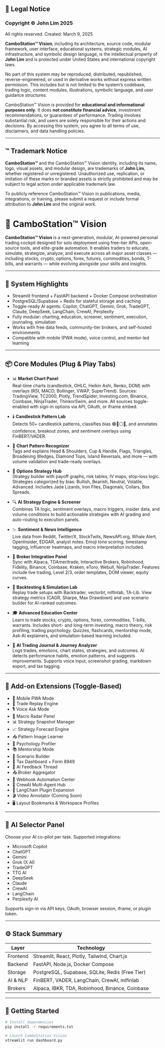## 📜 Legal Notice

### Copyright © John Lim 2025  
All rights reserved. Created: March 9, 2025

**CamboStation™ Vision**, including its architecture, source code, modular framework, user interface, educational systems, strategic modules, AI infrastructure, and symbolic design language, is the intellectual property of **John Lim** and is protected under United States and international copyright laws.

No part of this system may be reproduced, distributed, republished, reverse-engineered, or used in derivative works without express written permission. This includes but is not limited to the system’s codebase, trading logic, content modules, illustrations, symbolic language, and user guidance structures.

CamboStation™ Vision is provided for **educational and informational purposes only**. It does **not constitute financial advice**, investment recommendations, or guarantees of performance. Trading involves substantial risk, and users are solely responsible for their actions and decisions. By accessing this system, you agree to all terms of use, disclaimers, and data handling policies.

---

## ™ Trademark Notice

**CamboStation™** and the CamboStation™ Vision identity, including its name, logo, visual assets, and modular design, are trademarks of **John Lim**, whether registered or unregistered. Unauthorized use, replication, or imitation of these marks or branded assets is strictly prohibited and may be subject to legal action under applicable trademark law.

To publicly reference CamboStation™ Vision in publications, media, integrations, or training, please submit a request or include formal attribution to **John Lim** and the original work.

# 🚀 CamboStation™ Vision

**CamboStation™ Vision** is a next-generation, modular, AI-powered personal trading cockpit designed for solo deployment using free-tier APIs, open-source tools, and elite-grade automation. It enables traders to educate, simulate, strategize, analyze, and execute across all major asset classes — including stocks, crypto, options, forex, futures, commodities, bonds, T-bills, and warrants — while evolving alongside your skills and insights.

---

## 🧠 System Highlights

- Streamlit frontend + FastAPI backend + Docker Compose orchestration  
- PostgreSQL/Supabase + Redis for stateful storage and caching  
- Toggle-ready AI agents: Copilot, ChatGPT, Gemini, Grok, TradeGPT, Claude, DeepSeek, LangChain, CrewAI, Perplexity  
- Fully modular: charting, education, screener, sentiment, execution, journaling, simulation  
- Works with free data feeds, community-tier brokers, and self-hosted environments  
- Compatible with mobile (PWA mode), voice control, and mentor-led learning  

---

## 📦 Core Modules (Plug & Play Tabs)

- 📊 **Market Chart Panel**  
  Real-time charts (candlestick, OHLC, Heikin Ashi, Renko, DOM) with overlays (RSI, MACD, Bollinger, VWAP, SuperTrend). Sources: TradingView, TC2000, Plotly, TrendSpider, Investing.com, Binance, Coinbase, NinjaTrader, ThinkorSwim, and more. All sources toggle-enabled with sign-in options via API, OAuth, or iframe embed.

- 🕯️ **Candlestick Pattern Lab**  
  Detects 50+ candlestick patterns, classifies bias 🟢🔴⚪🌀, and annotates confidence, breakout zones, and sentiment overlays using FinBERT/VADER.

- 📘 **Chart Pattern Recognizer**  
  Tags and explains Head & Shoulders, Cup & Handle, Flags, Triangles, Broadening Wedges, Diamond Tops, Island Reversals, and more — with volume validation and trade-ready overlays.

- 🧠 **Options Strategy Hub**  
  Strategy builder with payoff graphs, risk tables, IV maps, stop-loss logic. Strategies categorized by bias: Bullish, Bearish, Neutral, Volatile, Advanced. Includes Jade Lizards, Iron Flies, Diagonals, Collars, Box Spreads.

- 🔍 **AI Strategy Engine & Screener**  
  Combines TA logic, sentiment overlays, macro triggers, insider data, and volume conditions to build actionable strategies with AI grading and auto-routing to execution panels.

- 📉 **Sentiment & News Intelligence**  
  Live data from Reddit, Twitter/X, StockTwits, NewsAPI.org, Whale Alert, OpenInsider, EDGAR, analyst notes. Emoji tone scoring, timestamp tagging, influencer heatmaps, and macro interpretation included.

- 💼 **Broker Integration Panel**  
  Sync with Alpaca, TDAmeritrade, Interactive Brokers, Robinhood, Fidelity, Binance, Coinbase, Kraken, eToro, Webull, NinjaTrader. Features include live trading, Level 2/3, order templates, DOM viewer, equity curves.

- 🧪 **Backtesting & Simulation Lab**  
  Replay trade setups with Backtrader, vectorbt, mlfinlab, TA-Lib. View strategy metrics (CAGR, Sharpe, Max Drawdown) and use scenario builder for AI-ranked outcomes.

- 🎓 **Advanced Education Center**  
  Learn to trade stocks, crypto, options, forex, commodities, T-bills, warrants. Includes short- and long-term investing, macro theory, risk profiling, trading psychology. Quizzes, flashcards, mentorship mode, Ask-AI explainers, and simulation-based learning included.

- 📔 **AI Trading Journal & Journey Analyzer**  
  Logs trades, emotions, chart states, strategies, and outcomes. AI detects performance habits, emotion patterns, and suggests improvements. Supports voice input, screenshot grading, markdown export, and tax tagging.

---

## 🧩 Add-on Extensions (Toggle-Based)

- 📱 Mobile PWA Mode  
- 🔁 Trade Replay Engine  
- 🎙️ Voice Ask Mode  
- 📡 Macro Radar Panel  
- 📊 Strategy Snapshot Manager  
- 📈 Strategy Forecast Engine  
- 📥 Pattern Image Learner  
- 🧬 Psychology Profiler  
- 📚 Mentorship Mode  
- 🔁 Scenario Builder  
- 🧾 Tax Dashboard + Form 8949  
- 💬 AI Feedback Thread  
- 📤 Broker Aggregator  
- 🔗 Webhook Automation Center  
- 🧠 CrewAI Multi-Agent Hub  
- 🧪 LangChain Plugin Expansion  
- 🎬 Video Annotator (Coming Soon)  
- 🖥️ Layout Bookmarks & Workspace Profiles

---

## 🔐 AI Selector Panel

Choose your AI co-pilot per task. Supported integrations:

- Microsoft Copilot  
- ChatGPT  
- Gemini  
- Grok (X AI)  
- TradeGPT  
- TTG AI  
- DeepSeek  
- Claude  
- CrewAI  
- LangChain  
- Perplexity AI

Supports sign-in via API keys, OAuth, browser session, iframe, or plugin token.

---

## ⚙️ Stack Summary

| Layer        | Technology                                         |
|--------------|----------------------------------------------------|
| Frontend     | Streamlit, React, Plotly, Tailwind, Chart.js       |
| Backend      | FastAPI, Node.js, Docker Compose                   |
| Storage      | PostgreSQL, Supabase, SQLite, Redis (Free Tier)    |
| AI & NLP     | FinBERT, VADER, LangChain, CrewAI, mlfinlab        |
| Brokers      | Alpaca, IBKR, TDA, Robinhood, Binance, Coinbase    |

---

## 🚀 Getting Started

```bash
# Install dependencies
pip install -r requirements.txt

# Launch CamboStation Vision
streamlit run dashboard.py